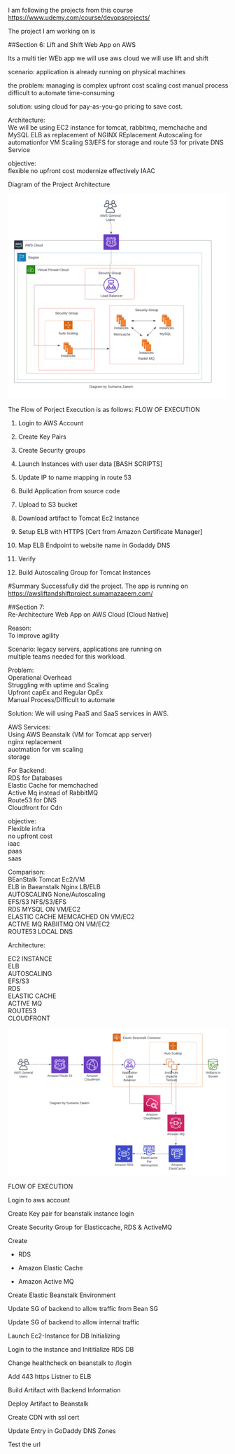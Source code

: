 I am following the projects from this course
https://www.udemy.com/course/devopsprojects/

The project I am working on is 

##Section 6: Lift and Shift Web App on AWS

Its a multi tier WEb app
we will use aws cloud
we will use lift and shift

scenario:
application is already running on physical machines

the problem:
managing is complex
upfront cost
scaling cost
manual process
difficult to automate
time-consuming

solution:
using cloud for pay-as-you-go pricing to save cost.

Architecture:  
We will be using EC2 instance for tomcat, rabbitmq, memchache and MySQL
ELB as replacement of NGINX REplacement
Autoscaling for automationfor VM Scaling
S3/EFS for storage
and route 53 for private DNS Service

objective:  
flexible 
no upfront cost
modernize effectively
IAAC

Diagram of the Project Architecture

![Image](/week4/image1.png)

The Flow of Porject Execution is as follows:
FLOW OF EXECUTION

1. Login to AWS Account

2. Create Key Pairs

3. Create Security groups

4. Launch Instances with user data [BASH SCRIPTS]

5. Update IP to name mapping in route 53

6. Build Application from source code

7. Upload to S3 bucket

8. Download artifact to Tomcat Ec2 Instance

9. Setup ELB with HTTPS [Cert from Amazon Certificate Manager]

10. Map ELB Endpoint to website name in Godaddy DNS

11. Verify

12. Build Autoscaling Group for Tomcat Instances

#Summary
Successfully did the project. The app is running on https://awsliftandshiftproject.sumamazaeem.com/



##Section 7:   
Re-Architecture Web App on AWS Cloud [Cloud Native]

Reason:  
To improve agility

Scenario:
legacy servers, applications are running on  
multiple teams needed for this workload.  

Problem:  
Operational Overhead  
Struggling with uptime and Scaling  
Upfront capEx and Regular OpEx  
Manual Process/Difficult to automate  

Solution:
We will using PaaS and SaaS services in AWS.  

AWS Services:  
Using AWS Beanstalk (VM for Tomcat app server)  
  nginx replacement  
  auotmation for vm scaling  
  storage  

For Backend:  
RDS for Databases  
Elastic Cache for memchached  
Active Mq instead of RabbitMQ  
Route53 for DNS  
Cloudfront for Cdn  

objective:  
Flexible infra  
no upfront cost  
iaac  
paas  
saas  

 Comparison:  
 BEanStalk  Tomcat Ec2/VM  
 ELB in Baeanstalk Nginx LB/ELB  
 AUTOSCALING   None/Autoscaling  
 EFS/S3    NFS/S3/EFS  
 RDS   MYSQL ON VM/EC2  
 ELASTIC CACHE MEMCACHED ON VM/EC2  
 ACTIVE MQ RABIITMQ ON VM/EC2  
 ROUTE53  LOCAL DNS  
   
Architecture:  

EC2 INSTANCE  
ELB  
AUTOSCALING  
EFS/S3  
RDS  
ELASTIC CACHE  
ACTIVE MQ  
ROUTE53  
CLOUDFRONT 

![Image](/week4/image2.png)

FLOW OF EXECUTION

Login to aws account  

Create Key pair for beanstalk instance login  

Create Security Group for Elasticcache, RDS & ActiveMQ  

Create  

* RDS  

* Amazon Elastic Cache  

* Amazon Active MQ  

Create Elastic Beanstalk Environment  

Update SG of backend to allow traffic from Bean SG  

Update SG of backend to allow internal traffic  

Launch Ec2-Instance for DB Initializing  

Login to the instance and Inititialize RDS DB  

Change healthcheck on beanstalk to /login  

Add 443 https Listner to ELB  
 
Build Artifact with Backend Information  

Deploy Artifact to Beanstalk  

Create CDN with ssl cert  
  
Update Entry in GoDaddy DNS Zones  

Test the url

